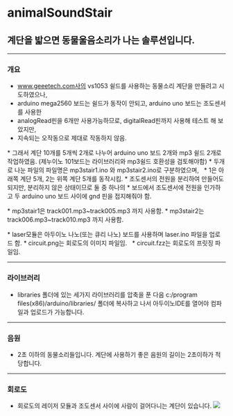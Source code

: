 # animalSoundStair

## 계단을 밟으면 동물울음소리가 나는 솔루션입니다.  

---
### 개요

* www.geeetech.com사의 vs1053 쉴드를 사용하는 동물소리 계단을 만들려고 시도하였으나,   
* arduino mega2560 보드는 쉴드가 동작이 안되고, arduino uno 보드는 조도센서를 사용한   
* analogRead핀을 6개만 사용가능하므로, digitalRead핀까지 사용해 테스트 해 보았지만,   
* 지속되는 오작동으로 제대로 작동하지 않음.  
<p></p>
* 그래서 계단 10개를 5개씩 2개로 나누어 arduino uno 보드 2개와 mp3 쉴드 2개로 작업하였음.  
(제누이노 101보드는 라이브러리와 mp3쉴드 호환성을 검토해야함)  
* 두개로 나눈 파일의 파일명은 mp3stair1.ino 와 mp3stair2.ino로 구분하였으며,   
* 1은 아래쪽 계단 5개, 2는 위쪽 계단 5개를 동작시킴.   
* 조도센서의 전원을 분리하여 만들어도 되지만, 분리하지 않은 상태이므로 둘 중 하나의  
* 보드에서 조도센서에 전원을 인가하고 두 arduino uno 보드 사이에 gnd 핀을 접지해줘야 함.  
<p></p>
* mp3stair1은 track001.mp3~track005.mp3 까지 사용함.  
* mp3stair2는 track006.mp3~track010.mp3 까지 사용함.  
<p></p>
* laser모듈은 아두이노 나노(또는 큐리 나노) 보드를 사용하며 laser.ino 파일을 업로드 함.
* circuit.png는 회로도의 이미지 파일임.  
* circuit.fzz는 회로도의 프릿징 파일임.  


---
### 라이브러리

* libraries 폴더에 있는 세가지 라이브러리를 압축을 푼 다음 c:/program files(x86)/arduino/libraries/ 폴더에 복사하고 나서 아두이노IDE를 열어야 컴파일과 업로드가 가능합니다.

---
### 음원  

* 2초 이하의 동물소리들입니다. 계단에 사용하기 좋은 음원의 길이는 2초이하가 적당합니다.

---
### 회로도  
* 회로도의 레이저 모듈과 조도센서 사이에 사람이 걸어다니는 계단이 있습니다.
![](https://github.com/mtinet/animalSoundStair/blob/master/circuit.png?raw=true)

